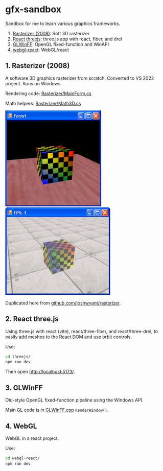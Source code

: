 # gfx-sandbox
Sandbox for me to learn various graphics frameworks.

1. [Rasterizer (2008)](#1-rasterizer-2008): Soft 3D rasterizer
2. [React threejs](#2-react-threejs): three.js app with react, fiber, and drei
3. [GLWinFF](#3-glwinff): OpenGL fixed-function and WinAPI
4. [webgl-react](#4-webgl): WebGL/react

## 1. Rasterizer (2008)
A software 3D graphics rasterizer from scratch. Converted to VS 2022 project. Runs on Windows.

Rendering code: [Rasterizer/MainForm.cs](Rasterizer/Rasterizer/MainForm.cs)

Math helpers: [Rasterizer/Math3D.cs](Rasterizer/Rasterizer/Math3D.cs)

![image](Rasterizer/Rasterizer/Resources/RasterizerScreenshot2.bmp) ![image](Rasterizer/Rasterizer/Resources/RasterizerScreenshot3.bmp)

Duplicated here from [github.com/joshwyant/rasterizer](https://github.com/joshwyant/rasterizer).

## 2. React three.js
Using three.js with react (vite), react/three-fiber, and react/three-drei, to easily add meshes to the React DOM and use orbit controls.

Use:
```bash
cd threejs/
npm run dev
```

Then open [http://localhost:5173/](http://localhost:5173/).

## 3. GLWinFF
Old-style OpenGL fixed-function pipeline using the Windows API.

Main GL code is in [GLWinFF.cpp](GLWinFF/GLWinFF/GLWinFF.cpp) `RenderWindow()`.

## 4. WebGL
WebGL in a react project.

Use:
```bash
cd webgl-react/
npm run dev
```